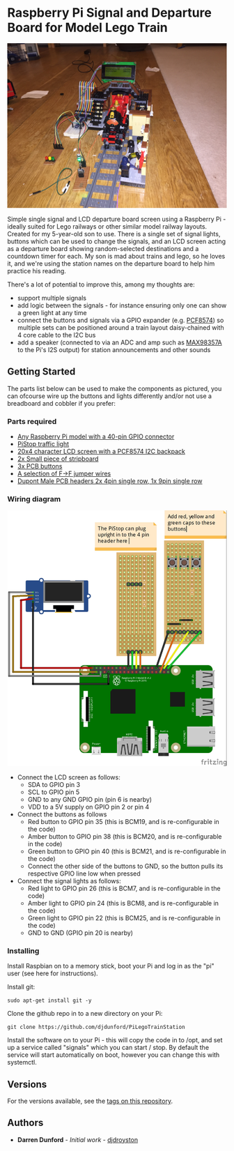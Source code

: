 # Raspberry Pi Signal and Departure Board for Model Lego Train

![Photo](/images/PiLegoTrainSignalPhoto.jpg)

Simple single signal and LCD departure board screen using a Raspberry Pi - ideally suited for Lego railways or other similar model railway layouts. Created for my 5-year-old son to use. There is a single set of signal lights, buttons which can be used to change the signals, and an LCD screen acting as a departure board showing random-selected destinations and a countdown timer for each. My son is mad about trains and lego, so he loves it, and we're using the station names on the departure board to help him practice his reading.

There's a lot of potential to improve this, among my thoughts are:
* support multiple signals
* add logic between the signals - for instance ensuring only one can show a green light at any time
* connect the buttons and signals via a GPIO expander (e.g. [PCF8574](https://www.amazon.co.uk/dp/B07CNYF9FX/ref=cm_sw_em_r_mt_dp_U_u1wsCbKMFYN6P)) so multiple sets can be positioned around a train layout daisy-chained with 4 core cable to the I2C bus
* add a speaker (connected to via an ADC and amp such as [MAX98357A]( https://shop.pimoroni.com/products/adafruit-i2s-3w-class-d-amplifier-breakout-max98357a) to the Pi's I2S output) for station announcements and other sounds


## Getting Started

The parts list below can be used to make the components as pictured, you can ofcourse wire up the buttons and lights differently and/or not use a breadboard and cobbler if you prefer:

### Parts required

* [Any Raspberry Pi model with a 40-pin GPIO connector](https://shop.pimoroni.com/collections/raspberry-pi?view=featured)
* [PiStop traffic light](https://shop.pimoroni.com/products/pistop-traffic-light-add-on-for-raspberry-pi)
* [20x4 character LCD screen with a PCF8574 I2C backpack](https://www.amazon.co.uk/dp/B00LSG5EVU/ref=cm_sw_em_r_mt_dp_U_aGxrCbJ8JP23R)
* [2x Small piece of stripboard](https://www.amazon.co.uk/dp/B00KM1EG0M/ref=cm_sw_em_r_mt_dp_U_WLxrCbAPNEH57)
* [3x PCB buttons](https://www.amazon.co.uk/dp/B06XT5X7LH/ref=cm_sw_em_r_mt_dp_U_mNxrCbD0ESZDD)
* [A selection of F->F jumper wires](https://www.amazon.co.uk/dp/B00OL6JZ3C/ref=cm_sw_em_r_mt_dp_U_nTDtCb7MXJ9RH)
* [Dupont Male PCB headers 2x 4pin single row, 1x 9pin single row](https://www.amazon.co.uk/dp/B06XR8CV8P/ref=cm_sw_em_r_mt_dp_U_Q5wsCbPJ7MDAM)

### Wiring diagram

![Wiring Diagram](/images/PiLegoTrainSignal_bb.jpg)

* Connect the LCD screen as follows:
    * SDA to GPIO pin 3
    * SCL to GPIO pin 5
    * GND to any GND GPIO pin (pin 6 is nearby)
    * VDD to a 5V supply on GPIO pin 2 or pin 4
* Connect the buttons as follows
    * Red button to GPIO pin 35 (this is BCM19, and is re-configurable in the code)
    * Amber button to GPIO pin 38 (this is BCM20, and is re-configurable in the code)
    * Green button to GPIO pin 40 (this is BCM21, and is re-configurable in the code)
    * Connect the other side of the buttons to GND, so the button pulls its respective GPIO line low when pressed 
* Connect the signal lights as follows:
    * Red light to GPIO pin 26 (this is BCM7, and is re-configurable in the code)
    * Amber light to GPIO pin 24 (this is BCM8, and is re-configurable in the code)
    * Green light to GPIO pin 22 (this is BCM25, and is re-configurable in the code)
    * GND to GND (GPIO pin 20 is nearby) 

### Installing

Install Raspbian on to a memory stick, boot your Pi and log in as the "pi" user (see here for instructions).

Install git:

```
sudo apt-get install git -y
```

Clone the github repo in to a new directory on your Pi:

```
git clone https://github.com/djdunford/PiLegoTrainStation
```

Install the software on to your Pi - this will copy the code in to /opt, and set up a service called "signals" which you can start / stop. By default the service will start automatically on boot, however you can change this with systemctl.

## Versions

For the versions available, see the [tags on this repository](https://github.com/djdunford/PiLegoTrainStation/tags). 

## Authors

* **Darren Dunford** - *Initial work* - [djdroyston](https://github.com/djdroyston)
